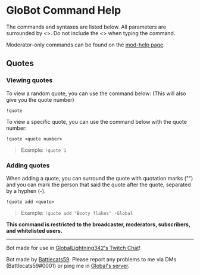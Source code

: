 # GloBot Command Help

The commands and syntaxes are listed below. All parameters are surrounded by <>. Do not include the <> when typing the command.

Moderator-only commands can be found on the [mod-help page](https://github.com/Battlecats59/GloBot/blob/main/Docs/mod-help.md).

## Quotes

### Viewing quotes

To view a random quote, you can use the command below: (This will also give you the quote number)

`!quote`

To view a specific quote, you can use the command below with the quote number:

`!quote <quote number>`

> Example: `!quote 1`

### Adding quotes

When adding a quote, you can surround the quote with quotation marks ("") and you can mark the person that said the quote after the quote, separated by a hyphen (-).

`!quote add <quote>`

> Example: `!quote add "Booty flakes" -Global`

**This command is restricted to the broadcaster, moderators, subscribers, and whitelisted users.**

---

Bot made for use in [GlobalLightning342's Twitch Chat](https://www.twitch.tv/globallightning342)!

Bot made by [Battlecats59](https://twitch.tv/battlecats59). Please report any problems to me via DMs (Battlecats59#0001) or ping me in [Global's server](https://discord.gg/TnTMRHKeJa).